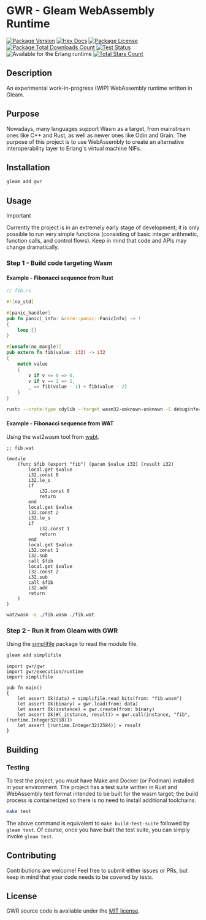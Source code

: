 # GWR - Gleam WebAssembly Runtime

[![Package Version](https://img.shields.io/hexpm/v/gwr)](https://hex.pm/packages/gwr)
[![Hex Docs](https://img.shields.io/badge/hex-docs-ffaff3)](https://hexdocs.pm/gwr/)
[![Package License](https://img.shields.io/hexpm/l/gwr)](/LICENSE)
[![Package Total Downloads Count](https://img.shields.io/hexpm/dt/gwr)](https://hex.pm/packages/gwr)
[![Test Status](https://github.com/BrendoCosta/gwr/actions/workflows/test.yml/badge.svg)](https://github.com/BrendoCosta/gwr/actions)
![Available for the Erlang runtime](https://img.shields.io/badge/target-Erlang-a2003e)
[![Total Stars Count](https://img.shields.io/github/stars/BrendoCosta/gwr)](https://hex.pm/packages/gwr)

## Description

An experimental work-in-progress (WIP) WebAssembly runtime written in Gleam.

## Purpose

Nowadays, many languages ​​support Wasm as a target, from mainstream ones like C++ and Rust, as well as newer ones like Odin and Grain. The purpose of this project is to use WebAssembly to create an alternative interoperability layer to Erlang's virtual machine NIFs.

## Installation

```sh
gleam add gwr
```

## Usage

> [!IMPORTANT]
> Currently the project is in an extremely early stage of development; it is only possible to run very simple functions (consisting of basic integer arithmetic, function calls, and control flows). Keep in mind that code and APIs may change dramatically.

### Step 1 - Build code targeting Wasm

#### Example - Fibonacci sequence from Rust

```rust
// fib.rs

#![no_std]

#[panic_handler]
pub fn panic(_info: &core::panic::PanicInfo) -> !
{
    loop {}
}

#[unsafe(no_mangle)]
pub extern fn fib(value: i32) -> i32
{
    match value
    {
        v if v <= 0 => 0,
        v if v == 1 => 1,
        _ => fib(value - 1) + fib(value - 2)
    }
}
```
```sh
rustc --crate-type cdylib --target wasm32-unknown-unknown -C debuginfo=none -C panic=abort -C strip=symbols -C opt-level=3 ./fib.rs -o ./fib.wasm
```

#### Example - Fibonacci sequence from WAT

Using the wat2wasm tool from [wabt](https://github.com/WebAssembly/wabt).

```wasm
;; fib.wat

(module
    (func $fib (export "fib") (param $value i32) (result i32)
        local.get $value
        i32.const 0
        i32.le_s
        if
            i32.const 0
            return
        end
        local.get $value
        i32.const 2
        i32.le_s
        if
            i32.const 1
            return
        end
        local.get $value
        i32.const 1
        i32.sub
        call $fib
        local.get $value
        i32.const 2
        i32.sub
        call $fib
        i32.add
        return
    )
)
```
```sh
wat2wasm -o ./fib.wasm ./fib.wat
```

### Step 2 - Run it from Gleam with GWR

Using the [simplifile](https://hex.pm/packages/simplifile) package to read the module file.

```sh
gleam add simplifile
```

```gleam
import gwr/gwr
import gwr/execution/runtime
import simplifile

pub fn main()
{
    let assert Ok(data) = simplifile.read_bits(from: "fib.wasm")
    let assert Ok(binary) = gwr.load(from: data)
    let assert Ok(instance) = gwr.create(from: binary)
    let assert Ok(#(_instance, result)) = gwr.call(instance, "fib", [runtime.Integer32(18)])
    let assert [runtime.Integer32(2584)] = result
}
```

## Building

### Testing

To test the project, you must have Make and Docker (or Podman) installed in your environment. The project has a test suite written in Rust and WebAssembly text format intended to be built for the wasm target; the build process is containerized so there is no need to install additional toolchains.

```sh
make test
```

The above command is equivalent to ```make build-test-suite``` followed by ```gleam test```. Of course, once you have built the test suite, you can simply invoke ```gleam test```.

## Contributing

Contributions are welcome! Feel free to submit either issues or PRs, but keep in mind that your code needs to be covered by tests.

## License

GWR source code is avaliable under the [MIT license](/LICENSE).
